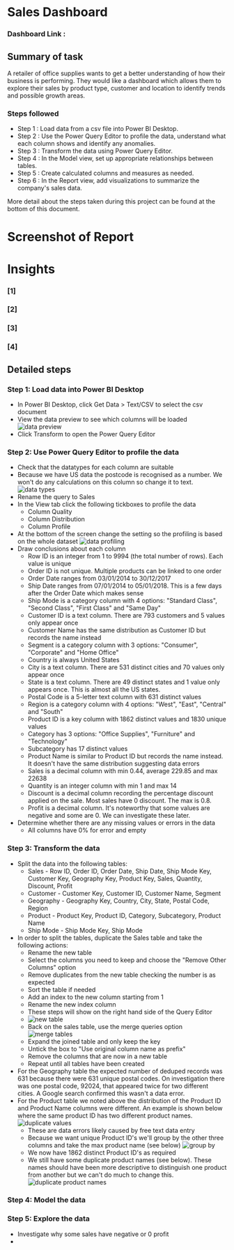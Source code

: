 
# Sales Dashboard

### Dashboard Link : 

## Summary of task

A retailer of office supplies wants to get a better understanding of how their business is performing. They would like a dashboard which allows them to explore their sales by product type, customer and location to identify trends and possible growth areas.

### Steps followed 

- Step 1 : Load data from a csv file into Power BI Desktop.
- Step 2 : Use the Power Query Editor to profile the data, understand what each column shows and identify any anomalies.
- Step 3 : Transform the data using Power Query Editor.
- Step 4 : In the Model view, set up appropriate relationships between tables.
- Step 5 : Create calculated columns and measures as needed.
- Step 6 : In the Report view, add visualizations to summarize the company's sales data.

More detail about the steps taken during this project can be found at the bottom of this document.

# Screenshot of Report

# Insights

### [1] 
           
### [2] 

### [3] 

### [4] 

## Detailed steps

### Step 1: Load data into Power BI Desktop
- In Power BI Desktop, click Get Data > Text/CSV to select the csv document
- View the data preview to see which columns will be loaded
![data preview](https://github.com/user-attachments/assets/2bda8611-0419-4951-b190-eed1cba9cea3)
- Click Transform to open the Power Query Editor

### Step 2: Use Power Query Editor to profile the data
- Check that the datatypes for each column are suitable
- Because we have US data the postcode is recognised as a number. We won't do any calculations on this column so change it to text.
![data types](https://github.com/user-attachments/assets/0bf68141-87c4-48d6-89a8-7c0af123dcf9)
- Rename the query to Sales
- In the View tab click the following tickboxes to profile the data
  - Column Quality
  - Column Distribution
  - Column Profile
- At the bottom of the screen change the setting so the profiling is based on the whole dataset
![data profiling](https://github.com/user-attachments/assets/ba0eed76-2348-49b2-88dc-286ba2615f21)
- Draw conclusions about each column
  - Row ID is an integer from 1 to 9994 (the total number of rows). Each value is unique
  - Order ID is not unique. Multiple products can be linked to one order
  - Order Date ranges from 03/01/2014 to 30/12/2017
  - Ship Date ranges from 07/01/2014 to 05/01/2018. This is a few days after the Order Date which makes sense
  - Ship Mode is a category column with 4 options: "Standard Class", "Second Class", "First Class" and "Same Day"
  - Customer ID is a text column. There are 793 customers and 5 values only appear once
  - Customer Name has the same distribution as Customer ID but records the name instead
  - Segment is a category column with 3 options: "Consumer", "Corporate" and "Home Office"
  - Country is always United States
  - City is a text column. There are 531 distinct cities and 70 values only appear once
  - State is a text column. There are 49 distinct states and 1 value only appears once. This is almost all the US states.
  - Postal Code is a 5-letter text column with 631 distinct values
  - Region is a category column with 4 options: "West", "East", "Central" and "South"
  - Product ID is a key column with 1862 distinct values and 1830 unique values
  - Category has 3 options: "Office Supplies", "Furniture" and "Technology"
  - Subcategory has 17 distinct values
  - Product Name is similar to Product ID but records the name instead. It doesn't have the same distribution suggesting data errors
  - Sales is a decimal column with min 0.44, average 229.85 and max 22638
  - Quantity is an integer column with min 1 and max 14
  - Discount is a decimal column recording the percentage discount applied on the sale. Most sales have 0 discount. The max is 0.8.
  - Profit is a decimal column. It's noteworthy that some values are negative and some are 0. We can investigate these later.
- Determine whether there are any missing values or errors in the data
  - All columns have 0% for error and empty

### Step 3: Transform the data
- Split the data into the following tables:
  - Sales - Row ID, Order ID, Order Date, Ship Date, Ship Mode Key, Customer Key, Geography Key, Product Key, Sales, Quantity, Discount, Profit
  - Customer - Customer Key, Customer ID, Customer Name, Segment
  - Geography - Geography Key, Country, City, State, Postal Code, Region
  - Product - Product Key, Product ID, Category, Subcategory, Product Name
  - Ship Mode - Ship Mode Key, Ship Mode
- In order to split the tables, duplicate the Sales table and take the following actions:
  - Rename the new table
  - Select the columns you need to keep and choose the "Remove Other Columns" option
  - Remove duplicates from the new table checking the number is as expected
  - Sort the table if needed
  - Add an index to the new column starting from 1 
  - Rename the new index column
  - These steps will show on the right hand side of the Query Editor
  - ![new table](https://github.com/user-attachments/assets/0c10b885-8b53-4742-a69e-7a785d33f87d)
  - Back on the sales table, use the merge queries option 
  ![merge tables](https://github.com/user-attachments/assets/46bd75b5-28f1-4eb8-aef5-12641cfa1222)
  - Expand the joined table and only keep the key
  - Untick the box to "Use original column name as prefix"
  - Remove the columns that are now in a new table
  - Repeat until all tables have been created
- For the Geography table the expected number of deduped records was 631 because there were 631 unique postal codes. On investigation there was one postal code, 92024, that appeared twice for two different cities. A Google search confirmed this wasn't a data error.
- For the Product table we noted above the distribution of the Product ID and Product Name columns were different. An example is shown below where the same product ID has two different product names.
  ![duplicate values](https://github.com/user-attachments/assets/af455d68-69c5-4461-9560-7b1f02e3165b)
  - These are data errors likely caused by free text data entry
  - Because we want unique Product ID's we'll group by the other three columns and take the max product name (see below)
  ![group by](https://github.com/user-attachments/assets/9bc01e06-ef6a-4731-97d3-322ca113c96c)
  - We now have 1862 distinct Product ID's as required
  - We still have some duplicate product names (see below). These names should have been more descriptive to distinguish one product from another but we can't do much to change this.
  ![duplicate product names](https://github.com/user-attachments/assets/50e7bff9-926a-478d-9227-9705414ee313)


### Step 4: Model the data

### Step 5: Explore the data
- Investigate why some sales have negative or 0 profit
- 

 
        
